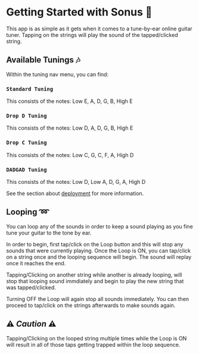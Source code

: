 # Getting Started with Sonus :guitar:

This app is as simple as it gets when it comes to a tune-by-ear online guitar tuner. Tapping on the strings will play the sound of the tapped/clicked string.

## Available Tunings :notes:

Within the tuning nav menu, you can find:

### `Standard Tuning`

This consists of the notes: Low E, A, D, G, B, High E

### `Drop D Tuning`

This consists of the notes: Low D, A, D, G, B, High E

### `Drop C Tuning`

This consists of the notes: Low C, G, C, F, A, High D

### `DADGAD Tuning`

This consists of the notes: Low D, Low A, D, G, A, High D

See the section about [deployment](https://facebook.github.io/create-react-app/docs/deployment) for more information.

## Looping :loop:

You can loop any of the sounds in order to keep a sound playing as you fine tune your guitar to the tone by ear.

In order to begin, first tap/click on the Loop button and this will stop any sounds that were currently playing. Once the Loop is ON, you can tap/click on a string once and the looping sequence will begin. The sound will replay once it reaches the end.

Tapping/Clicking on another string while another is already looping, will stop that looping sound immdiately and begin to play the new string that was tapped/clicked.

Turning OFF the Loop will again stop all sounds immediately. You can then proceed to tap/click on the strings afterwards to make sounds again.

## :warning: *Caution* :warning:
Tapping/Clicking on the looped string multiple times while the Loop is ON will result in all of those taps getting trapped within the loop sequence.

